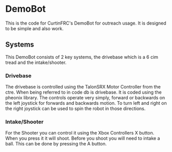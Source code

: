 # DemoBot

This is the code for CurtinFRC's DemoBot for outreach usage. It is designed to be simple and also work.

## Systems

This DemoBot consists of 2 key systems, the drivebase which is a 6 cim tread and the intake/shooter.

### Drivebase

The drivebase is controlled using the TalonSRX Motor Controller from the ctre. When being referred to in code db is drivebase. It is coded using the pheonix library. The controls operate very simply, forward or backwards on the left joystick for forwards and backwards motion. To turn left and right on the right joystick can be used to spin the robot in those directions.

### Intake/Shooter

For the Shooter you can control it using the Xbox Controllers X button. When you press it it will shoot. Before you shoot you will need to intake a ball. This can be done by pressing the A button.